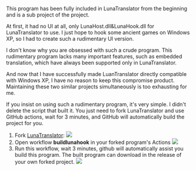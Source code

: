 This program has been fully included in LunaTranslator from the beginning and is a sub project of the project.

At first, it had no UI at all, only LunaHost.dll&LunaHook.dll for LunaTranslator to use. I just hope to hook some ancient games on Windows XP, so I had to create such a rudimentary UI version.

I don't know why you are obsessed with such a crude program. This rudimentary program lacks many important features, such as embedded translation, which have always been supported only in LunaTranslator.

And now that I have successfully made LuanTranslator directly compatible with Windows XP, I have no reason to keep this compromise product. Maintaining these two similar projects simultaneously is too exhausting for me.

If you insist on using such a rudimentary program, it's very simple. I didn't delete the script that built it. You just need to fork LunaTranslator and use GitHub actions, wait for 3 minutes, and GitHub will automatically build the project for you.

1. Fork [LunaTranslator](https://github.com/HIllya51/LunaTranslator/fork):
   ![](https://p.inari.site/guest/24-11/16/6738474d612e5.png)
2. Open workflow **buildlunahook** in your forked program's Actions
   ![](https://p.inari.site/guest/24-11/16/6738474d77a9e.png)
3. Run this workflow, wait 3 minutes, github will automatically assist you build this program. The built program can download in the release of your own forked project.
   ![](https://p.inari.site/guest/24-11/16/6738474e45378.png)
